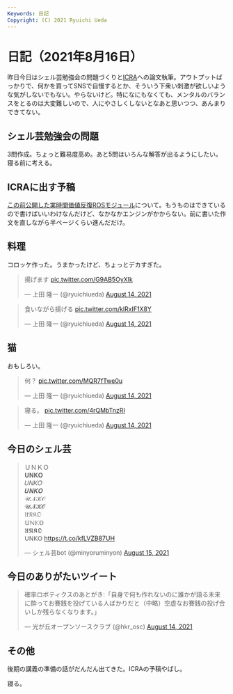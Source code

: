 ```yaml
---
Keywords: 日記
Copyright: (C) 2021 Ryuichi Ueda
---
```


# 日記（2021年8月16日）

昨日今日はシェル芸勉強会の問題づくりと[ICRA](https://www.icra2022.org/)への論文執筆。アウトプットばっかりで、何かを買ってSNSで自慢するとか、そういう下衆い刺激が欲しいような気がしないでもない。やらないけど。特になにもなくても、メンタルのバランスをとるのは大変難しいので、人にやさしくしないとなあと思いつつ、あんまりできてない。

## シェル芸勉強会の問題

3問作成。ちょっと難易度高め。あと5問はいろんな解答が出るようにしたい。寝る前に考える。

## ICRAに出す予稿

[この前公開した実時間価値反復ROSモジュール](https://github.com/ryuichiueda/value_iteration)について。もうものはできているので書けばいいわけなんだけど、なかなかエンジンがかからない。前に書いた作文を直しながら半ページくらい進んだだけ。

## 料理

コロッケ作った。うまかったけど、ちょっとデカすぎた。

<blockquote class="twitter-tweet" data-partner="tweetdeck"><p lang="ja" dir="ltr">揚げます <a href="https://t.co/G9AB5OyXIk">pic.twitter.com/G9AB5OyXIk</a></p>&mdash; 上田 隆一 (@ryuichiueda) <a href="https://twitter.com/ryuichiueda/status/1426472730883330051?ref_src=twsrc%5Etfw">August 14, 2021</a></blockquote>
<script async src="https://platform.twitter.com/widgets.js" charset="utf-8"></script>

<blockquote class="twitter-tweet" data-partner="tweetdeck"><p lang="ja" dir="ltr">食いながら揚げる <a href="https://t.co/klRxIF1X8Y">pic.twitter.com/klRxIF1X8Y</a></p>&mdash; 上田 隆一 (@ryuichiueda) <a href="https://twitter.com/ryuichiueda/status/1426477881933262851?ref_src=twsrc%5Etfw">August 14, 2021</a></blockquote>

## 猫

おもしろい。

<blockquote class="twitter-tweet" data-partner="tweetdeck"><p lang="ja" dir="ltr">何？ <a href="https://t.co/MQR7fTwe0u">pic.twitter.com/MQR7fTwe0u</a></p>&mdash; 上田 隆一 (@ryuichiueda) <a href="https://twitter.com/ryuichiueda/status/1426343188499898369?ref_src=twsrc%5Etfw">August 14, 2021</a></blockquote>

<blockquote class="twitter-tweet" data-partner="tweetdeck"><p lang="ja" dir="ltr">寝る。 <a href="https://t.co/4rQMbTnzRI">pic.twitter.com/4rQMbTnzRI</a></p>&mdash; 上田 隆一 (@ryuichiueda) <a href="https://twitter.com/ryuichiueda/status/1426553012017762305?ref_src=twsrc%5Etfw">August 14, 2021</a></blockquote>


## 今日のシェル芸

<blockquote class="twitter-tweet" data-partner="tweetdeck"><p lang="und" dir="ltr">ＵＮＫＯ<br>𝐔𝐍𝐊𝐎<br>𝑈𝑁𝐾𝑂<br>𝑼𝑵𝑲𝑶<br>𝒰𝒩𝒦𝒪<br>𝓤𝓝𝓚𝓞<br>𝔘𝔑𝔎𝔒<br>𝕌ℕ𝕂𝕆<br>𝖀𝕹𝕶𝕺<br>𝖴𝖭𝖪𝖮 <a href="https://t.co/kfLVZB87UH">https://t.co/kfLVZB87UH</a></p>&mdash; シェル芸bot (@minyoruminyon) <a href="https://twitter.com/minyoruminyon/status/1426789288100777984?ref_src=twsrc%5Etfw">August 15, 2021</a></blockquote>

## 今日のありがたいツイート

<blockquote class="twitter-tweet" data-partner="tweetdeck"><p lang="ja" dir="ltr">確率ロボティクスのあとがき:「自身で何も作れないのに誰かが語る未来に酔ってお賽銭を投げている人ばかりだと（中略）空虚なお賽銭の投げ合いしか残らなくなります。」</p>&mdash; 光が丘オープンソースクラブ (@hkr_osc) <a href="https://twitter.com/hkr_osc/status/1426465811242250243?ref_src=twsrc%5Etfw">August 14, 2021</a></blockquote>


## その他

後期の講義の準備の話がだんだん出てきた。ICRAの予稿やばし。


寝る。
